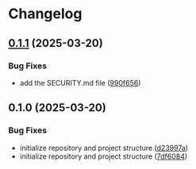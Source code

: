 # Changelog

## [0.1.1](https://github.com/equinor/everest-tutorials/compare/v0.1.0...v0.1.1) (2025-03-20)


### Bug Fixes

* add the SECURITY.md file ([990f656](https://github.com/equinor/everest-tutorials/commit/990f65668b987895870cb021184caec0faa37091))

## 0.1.0 (2025-03-20)


### Bug Fixes

* initialize repository and project structure ([d23997a](https://github.com/equinor/everest-tutorials/commit/d23997a77c518eebd86aff2bb00233dbdf9c6cdb))
* initialize repository and project structure ([7df6084](https://github.com/equinor/everest-tutorials/commit/7df608451727344518558c1993cd60e238ec0c32))
